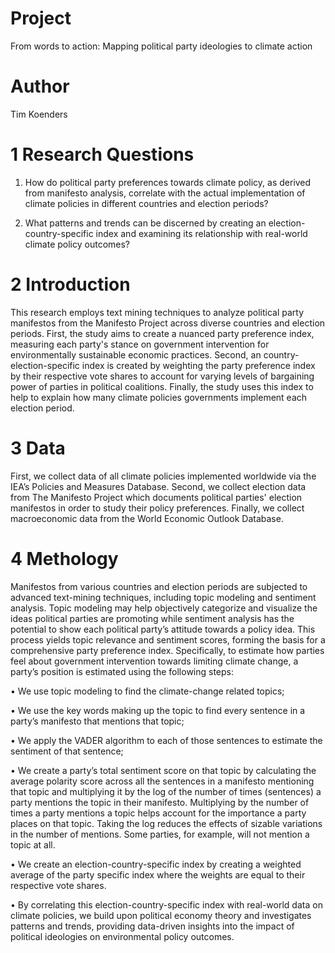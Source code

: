 # Project

From words to action: Mapping political party ideologies to climate action

# Author

Tim Koenders

# 1 Research Questions

1. How do political party preferences towards climate policy, as derived from manifesto analysis, correlate with the actual implementation of climate policies in different countries and election periods?

2. What patterns and trends can be discerned by creating an election-country-specific index and examining its relationship with real-world climate policy outcomes?

# 2 Introduction

This research employs text mining techniques to analyze political party manifestos from the Manifesto Project across diverse countries and election periods. First, the study aims to create a nuanced party preference index, measuring each party's stance on government intervention for environmentally sustainable economic practices. Second, an country-election-specific index is created by weighting the party preference index by their respective vote shares to account for varying levels of bargaining  power of parties in political coalitions. Finally, the study uses this index to help to explain how many climate policies governments implement each election period.

# 3 Data

First, we collect data of all climate policies implemented worldwide via the IEA’s Policies and Measures Database. Second, we collect election data from The Manifesto Project which documents political parties' election manifestos in order to study their policy preferences. Finally, we collect macroeconomic data from the World Economic Outlook Database. 

# 4 Methology

Manifestos from various countries and election periods are subjected to advanced text-mining techniques, including topic modeling and sentiment analysis. Topic modeling may help objectively categorize and visualize the ideas political parties are promoting while sentiment analysis has the potential to show each political party’s attitude towards a policy idea. This process yields topic relevance and sentiment scores, forming the basis for a comprehensive party preference index. Specifically, to estimate how parties feel about government intervention towards limiting climate change, a party’s position is estimated using the following steps:

• We use topic modeling to find the climate-change related topics;

• We use the key words making up the topic to find every sentence in a party’s manifesto that mentions that topic;

• We apply the VADER algorithm to each of those sentences to estimate the sentiment of that sentence;

• We create a party’s total sentiment score on that topic by calculating the average polarity score across all the sentences in a manifesto mentioning that topic and multiplying it by the log of the number of times (sentences) a party mentions the topic in their manifesto. Multiplying by the number of times a party mentions a topic helps account for the importance a party places on that topic. Taking the log reduces the effects of sizable variations in the number of mentions. Some parties, for example, will not mention a topic at all.

• We create an election-country-specific index by creating a weighted average of the party specific index where the weights are equal to their respective vote shares.

• By correlating this election-country-specific index with real-world data on climate policies, we build upon political economy theory and investigates patterns and trends, providing data-driven insights into the impact of political ideologies on environmental policy outcomes.


